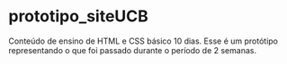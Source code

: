 # prototipo_siteUCB
Conteúdo de ensino de HTML e CSS básico 10 dias. Esse é um protótipo representando o que foi passado durante o período de 2 semanas.  
